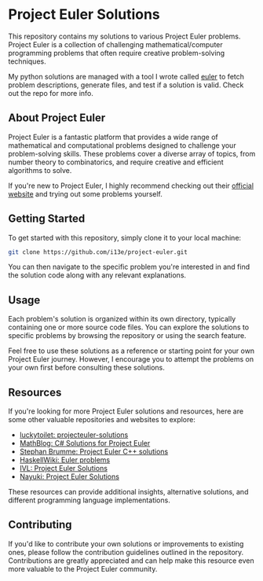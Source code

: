 # Project Euler Solutions

This repository contains my solutions to various Project Euler problems. Project Euler is a
collection of challenging mathematical/computer programming problems that often require creative
problem-solving techniques.

My python solutions are managed with a tool I wrote called [euler](https://github.com/i13e/euler)
to fetch problem descriptions, generate files, and test if a solution is valid. Check out the repo
for more info.

## About Project Euler

Project Euler is a fantastic platform that provides a wide range of mathematical and computational
problems designed to challenge your problem-solving skills.
These problems cover a diverse array of topics, from number theory to combinatorics, and require
creative and efficient algorithms to solve.

If you're new to Project Euler, I highly recommend checking out their [official
website](https://projecteuler.net/) and trying out some problems yourself.

## Getting Started

To get started with this repository, simply clone it to your local machine:

```bash
git clone https://github.com/i13e/project-euler.git
```

You can then navigate to the specific problem you're interested in and find the solution code along
with any relevant explanations.

## Usage

Each problem's solution is organized within its own directory, typically containing one or more
source code files. You can explore the solutions to specific problems by browsing the repository or
using the search feature.

Feel free to use these solutions as a reference or starting point for your own Project Euler
journey. However, I encourage you to attempt the problems on your own first before consulting these
solutions.

## Resources

If you're looking for more Project Euler solutions and resources, here are some other valuable
repositories and websites to explore:

- [luckytoilet: projecteuler-solutions](https://github.com/luckytoilet/projecteuler-solutions/)
- [MathBlog: C# Solutions for Project Euler](https://www.mathblog.dk/project-euler-solutions/)
- [Stephan Brumme: Project Euler C++ solutions](https://euler.stephan-brumme.com/)
- [HaskellWiki: Euler problems](https://wiki.haskell.org/Euler_problems)
- [IVL: Project Euler Solutions](https://www.ivl-projecteuler.com/overview-of-problems/)
- [Nayuki: Project Euler Solutions](https://www.nayuki.io/page/project-euler-solutions)

These resources can provide additional insights, alternative solutions, and different programming
language implementations.

## Contributing

If you'd like to contribute your own solutions or improvements to existing ones, please follow the
contribution guidelines outlined in the repository.
Contributions are greatly appreciated and can help make this resource even more valuable to the
Project Euler community.
